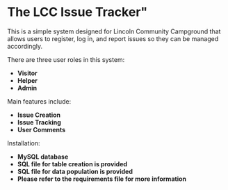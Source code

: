 # The LCC Issue Tracker"

This is a simple system designed for Lincoln Community Campground that allows users to
register, log in, and report issues so they can be managed accordingly.

There are three user roles in this system:
- **Visitor**
- **Helper**
- **Admin**

Main features include:
- **Issue Creation**
- **Issue Tracking**
- **User Comments**

Installation:
- **MySQL database**
- **SQL file for table creation is provided**
- **SQL file for data population is provided**
- **Please refer to the requirements file for more information**

